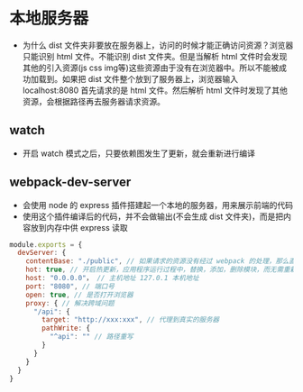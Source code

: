 <!--
 * @Author: xujie 1607526161@qq.com
 * @Date: 2022-12-25 13:36:38
 * @LastEditors: xujie 1607526161@qq.com
 * @FilePath: \HTML-CSS-Javascript-\Node.js学习\webpack学习\笔记\本地服务器.md
 * @Description: 
-->
# 本地服务器

* 为什么 dist 文件夹非要放在服务器上，访问的时候才能正确访问资源？浏览器只能识别 html 文件。不能识别 dist 文件夹。但是当解析 html 文件时会发现其他的引入资源(js css img等)这些资源由于没有在浏览器中。所以不能被成功加载到。如果把 dist 文件整个放到了服务器上，浏览器输入 localhost:8080 首先请求的是 html 文件。然后解析 html 文件时发现了其他资源，会根据路径再去服务器请求资源。

## watch

* 开启 watch 模式之后，只要依赖图发生了更新，就会重新进行编译

## webpack-dev-server

* 会使用 node 的 express 插件搭建起一个本地的服务器，用来展示前端的代码
* 使用这个插件编译后的代码，并不会做输出(不会生成 dist 文件夹)，而是把内容放到内存中供 express 读取

```js
module.exports = {
  devServer: {
    contentBase: "./public", // 如果请求的资源没有经过 webpack 的处理，那么直接去 public 文件夹下找对应的文件。Vue public 就是使用这个实现的 ！！！ index.html 并没有在 webpack 的依赖图中(所以在 index.html 中直接引入的资源也不会被 webpack 打包) ！！！ 这个属性只在开发阶段使用，因为在 build 时会通过一个插件将 public 直接复制到的 dist 中
    hot: true, // 开启热更新，应用程序运行过程中，替换，添加，删除模块，而无需重新刷新整个页面(可以保留应用程序的状态不丢失)，原理是利用了 socket 长连接(适用于即时通信)(http是短连接)
    host: "0.0.0.0"， // 主机地址 127.0.1 本机地址
    port: "8080", // 端口号
    open: true, // 是否打开浏览器
    proxy: { // 解决跨域问题
      "/api": {
        target: "http://xxx:xxx", // 代理到真实的服务器
        pathWrite: {
          "^api": "" // 路径重写
        }
      }
    }
  }
}
```
